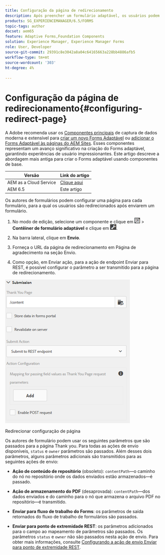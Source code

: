 ```yaml
---
title: Configuração da página de redirecionamento
description: Após preencher um formulário adaptável, os usuários podem ser redirecionados para uma página da Web que os autores de formulários podem configurar ao criar o formulário.
products: SG_EXPERIENCEMANAGER/6.5/FORMS
topic-tags: author
docset: aem65
feature: Adaptive Forms,Foundation Components
solution: Experience Manager, Experience Manager Forms
role: User, Developer
source-git-commit: 29391c8e3042a8a04c64165663a228bb4886afb5
workflow-type: tm+mt
source-wordcount: '303'
ht-degree: 4%

---
```


# Configuração da página de redirecionamento{#configuring-redirect-page}

A Adobe <span class="preview"> recomenda usar os [Componentes principais](https://experienceleague.adobe.com/docs/experience-manager-core-components/using/adaptive-forms/introduction.html?lang=pt-BR) de captura de dados moderna e extensível para [criar um novo Forms Adaptável](/help/forms/using/create-an-adaptive-form-core-components.md) ou [adicionar o Forms Adaptável às páginas do AEM Sites](/help/forms/using/create-or-add-an-adaptive-form-to-aem-sites-page.md). Esses componentes representam um avanço significativo na criação do Forms adaptável, garantindo experiências de usuário impressionantes. Este artigo descreve a abordagem mais antiga para criar o Forms adaptável usando componentes de base. </span>

| Versão | Link do artigo |
| -------- | ---------------------------- |
| AEM as a Cloud Service | [Clique aqui](https://experienceleague.adobe.com/docs/experience-manager-cloud-service/content/forms/adaptive-forms-authoring/authoring-adaptive-forms-foundation-components/configure-submit-actions-and-metadata-submission/configuring-redirect-page.html) |
| AEM 6.5 | Este artigo |

Os autores de formulários podem configurar uma página para cada formulário, para a qual os usuários são redirecionados após enviarem um formulário.

1. No modo de edição, selecione um componente e clique em ![nível do campo](assets/field-level.png) > **Contêiner de formulário adaptável** e clique em ![cmppr](assets/cmppr.png).

1. Na barra lateral, clique em **Envio**.

1. Forneça o URL da página de redirecionamento em Página de agradecimento na seção Envio.
1. Como opção, em Enviar ação, para a ação de endpoint Enviar para REST, é possível configurar o parâmetro a ser transmitido para a página de redirecionamento.

![Redirecionar configuração de página](assets/thank-you-setting-1.png)

Redirecionar configuração de página

Os autores de formulário podem usar os seguintes parâmetros que são passados para a página Thank you. Para todas as ações de envio disponíveis, `status` e `owner` parâmetros são passados. Além desses dois parâmetros, alguns parâmetros adicionais são transmitidos para as seguintes ações de envio:

* **Ação de conteúdo de repositório** (obsoleto): `contentPath`—o caminho do nó no repositório onde os dados enviados estão armazenados—é passado.

* **Ação de armazenamento do PDF** (desaprovada): `contentPath`—dos dados enviados e do caminho para o nó que armazena o arquivo PDF no repositório—é transmitido.

* **Enviar para fluxo de trabalho do Forms**: os parâmetros de saída retornados do fluxo de trabalho de formulários são passados.

* **Enviar para ponto de extremidade REST**: os parâmetros adicionados para o campo ao mapeamento de parâmetros são passados. Os parâmetros `status` e `owner` não são passados nesta ação de envio. Para obter mais informações, consulte [Configurando a ação de envio Enviar para ponto de extremidade REST](../../forms/using/configuring-submit-actions.md).
